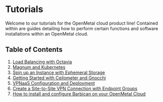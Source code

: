 # Tutorials

Welcome to our tutorials for the OpenMetal cloud product line! Contained within are
guides detailing how to perform certain functions and software installations
within an OpenMetal cloud.

## Table of Contents

1. [Load Balancing with Octavia](./lb-with-octavia.md)
2. [Magnum and Kubernetes](./magnum-and-kubernetes.md)
3. [Spin up an Instance with Ephemeral Storage](./ephemeral-storage.md)
4. [Getting Started with Ceilometer and Gnocchi](./telemetry.md)
5. [VPNaaS Configuration and Deployment](./vpnaas-configure-deploy.md)
6. [Create a Site-to-Site VPN Connection with Endpoint Groups](./create-site-to-site-vpn.md)
7. [How to install and configure Barbican on your OpenMetal Cloud](./install-configure-barbican-openmetal.md)
